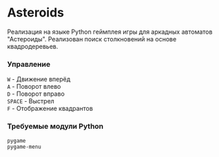 # Asteroids
Реализация на языке Python геймплея игры для аркадных автоматов "Астероиды".
Реализован поиск столкновений на основе квадродеревьев.

### Управление
```W``` - Движение вперёд  
```A``` - Поворот влево  
```D``` - Поворот вправо  
```SPACE``` - Выстрел  
```F``` - Отображение квадрантов  

### Требуемые модули Python
```pygame```  
```pygame-menu```  

